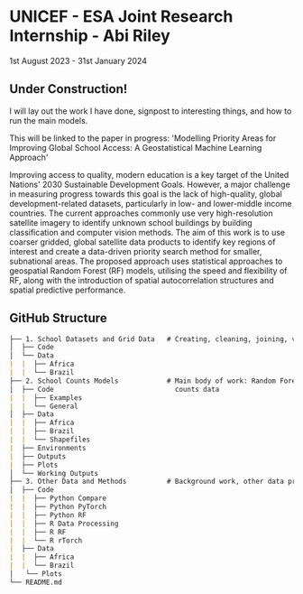# UNICEF - ESA Joint Research Internship - Abi Riley
1st August 2023 - 31st January 2024

## Under Construction!

I will lay out the work I have done, signpost to interesting things, and how to run the main models.

This will be linked to the paper in progress: 'Modelling Priority Areas for Improving Global School Access: A Geostatistical Machine Learning Approach'

Improving access to quality, modern education is a key target of the United Nations' 2030 Sustainable Development Goals. However, a major challenge in measuring progress towards this goal is the lack of high-quality, global development-related datasets, particularly in low- and lower-middle income countries. The current approaches commonly use very high-resolution satellite imagery to identify unknown school buildings by building classification and computer vision methods. The aim of this work is to use coarser gridded, global satellite data products to identify key regions of interest and create a data-driven priority search method for smaller, subnational areas. The proposed approach uses statistical approaches to geospatial Random Forest (RF) models, utilising the speed and flexibility of RF, along with the introduction of spatial autocorrelation structures and spatial predictive performance.

## GitHub Structure

```md
├── 1. School Datasets and Grid Data   # Creating, cleaning, joining, validating school datasets and the grid data
│  ├── Code
│  └── Data
|  |  ├── Africa
|  |  └── Brazil
├── 2. School Counts Models            # Main body of work: Random Forest classification and regression for school 
│  ├── Code                              counts data
|  |  ├── Examples
|  |  └── General
│  ├── Data
|  |  ├── Africa
|  |  ├── Brazil
|  |  └── Shapefiles
|  ├── Environments
|  ├── Outputs
|  ├── Plots 
│  └── Working Outputs
├── 3. Other Data and Methods          # Background work, other data processing, other models, etc
│  ├── Code
|  |  ├── Python Compare
|  |  ├── Python PyTorch
|  |  ├── Python RF
|  |  ├── R Data Processing
|  |  ├── R RF
|  |  └── R rTorch
|  ├── Data
|  |  ├── Africa
|  |  └── Brazil
│   └── Plots
└── README.md
```
